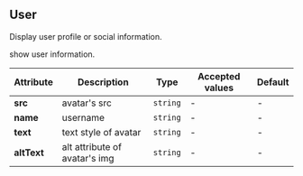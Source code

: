 ## User

Display user profile or social information.

<ex-code name="ex-user-basic">

show user information.

</ex-code>

<ex-code name="ex-user-description"></ex-code>

<ex-code name="ex-user-social"></ex-code>

<ex-footer edit-link="https://github.com/zeit-ui/vue/edit/master/docs/en-us/components/user.md">

| Attribute | Description | Type | Accepted values | Default
| ---------- | ---------- | ---- |  -------------- | ------ |
| **src** | avatar's src | `string` | - | - |
| **name** | username | `string` | - | - |
| **text** | text style of avatar | `string` | - | - |
| **altText** | alt attribute of avatar's img | `string` | - | - |

</ex-footer>

